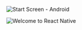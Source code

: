 ![Start Screen - Android](./StartScreen-simuluatorAVD.JPG)

![Welcome to React Native](./WelcomeScreen-simuluatorAVD.JPG)
